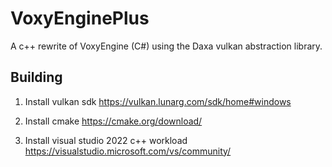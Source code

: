 # VoxyEnginePlus

A c++ rewrite of VoxyEngine (C#) using the Daxa vulkan abstraction library.


## Building 

1. Install vulkan sdk
https://vulkan.lunarg.com/sdk/home#windows

2. Install cmake
https://cmake.org/download/

3. Install visual studio 2022 c++ workload
https://visualstudio.microsoft.com/vs/community/

